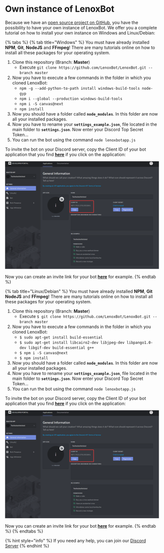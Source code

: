 # Own instance of LenoxBot

Because we have an [open source project on GitHub,](https://github.com/lenoxbot/lenoxbot.git) you have the possibility to have your own instance of LenoxBot. We offer you a complete tutorial on how to install your own instance on Windows and Linux/Debian:

{% tabs %}
{% tab title="Windows" %}
You must have already installed **NPM**, **Git**, **NodeJS** and **FFmpeg**! There are many tutorials online on how to install all these packages for your operating system.

1. Clone this repository \(Branch: **Master**\)
   * Execute `git clone https://github.com/LenoxBot/LenoxBot.git --branch master`
2. Now you have to execute a few commands in the folder in which you cloned LenoxBot:
   * `npm -g --add-python-to-path install windows-build-tools node-gyp`
   * `npm i --global --production windows-build-tools`
   * `npm i -S canvas@next`
   * `npm install`
3. Now you should have a folder called **`node_modules`**. In this folder are now all your installed packages.
4. Now you have to rename your **`settings_example.json`**, file located in the main folder to **`settings.json`**. Now enter your Discord Top Secret Token...
5. You can run the bot using the command `node lenoxbotapp.js`

To invite the bot on your Discord server, copy the Client ID of your bot application that you find [**here**](https://discordapp.com/developers/applications/) if you click on the application:

![](../.gitbook/assets/9chwjol.png)

Now you can create an invite link for your bot [**here**](https://discordapi.com/permissions.html) for example.
{% endtab %}

{% tab title="Linux/Debian" %}
You must have already installed **NPM**, **Git NodeJS** and **FFmpeg**! There are many tutorials online on how to install all these packages for your operating system.

1. Clone this repository \(Branch: **Master**\)
   * Execute `$ git clone https://github.com/LenoxBot/LenoxBot.git --branch master`
2. Now you have to execute a few commands in the folder in which you cloned LenoxBot:
   * `$ sudo apt-get install build-essential`
   * `$ sudo apt-get install libcairo2-dev libjpeg-dev libpango1.0-dev libgif-dev build-essential g++`
   * `$ npm i -S canvas@next`
   * `$ npm install`
3. Now you should have a folder called **`node_modules`**. In this folder are now all your installed packages.
4. Now you have to rename your **`settings_example.json`**, file located in the main folder to **`settings.json`**. Now enter your Discord Top Secret Token...
5. You can run the bot using the command `node lenoxbotapp.js`

To invite the bot on your Discord server, copy the Client ID of your bot application that you find [**here**](https://discordapp.com/developers/applications/) if you click on the application:

![](../.gitbook/assets/9chwjol.png)

Now you can create an invite link for your bot [**here**](https://discordapi.com/permissions.html) for example.
{% endtab %}
{% endtabs %}

{% hint style="info" %}
If you need any help, you can join our [Discord Server](https://lenoxbot.com/discord)
{% endhint %}

